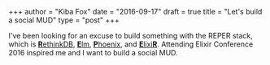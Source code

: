 +++
author   = "Kiba Fox"
date     = "2016-09-17"
draft    = true
title    = "Let's build a social MUD"
type     = "post"
+++

I've been looking for an excuse to build something with the REPER stack, which
is [**R**ethinkDB][rethinkdb], [**E**lm][elm], [**P**hoenix][phoenix], and
[**E**lixi**R**][elixir].  Attending Elixir Conference 2016 inspired me and
I want to build a social MUD.

[rethinkdb]: https://www.rethinkdb.com/
[elm]:       http://elm-lang.org/
[phoenix]:   http://www.phoenixframework.org/
[elixir]:    http://elixir-lang.org/
